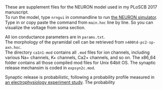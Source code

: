 These are supplement files for the NEURON model used in my PLoSCB 2017 manuscript.<br>
To run the model, type `nrngui` in commandline to run [the NEURON simulator][1]. Type in or copy paste the command from `main.hoc` line by line. So you can visualize the voltage from soma section.<br>

All ion conductance parameters are in `params.txt`. <br>
The morphology of the pyramidal cell can be retrieved from `n400td-pc2-sp-axn.hoc`.<br>
The directory `ca1n1-mod` contains all `.mod` files for ion channels, including various Na+ channels, K+ channels, Ca2+ channels, and so on. The x86_64 folder contains all those compiled mod files for Unix 64bit OS. The synaptic release mechansim is coded in `expsyn2c.mod`.<br>

Synaptic release is probabilistic, following a probability profile measured in [an electrophysiology experiment study][2]. The probability 

[1]: https://www.neuron.yale.edu/neuron/
[2]: http://jn.physiology.org/content/jn/108/7/1965.full.pdf
